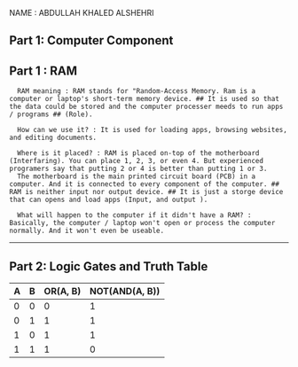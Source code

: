 

NAME : ABDULLAH KHALED ALSHEHRI




## Part 1: Computer Component
   ## Part 1 : RAM

      RAM meaning : RAM stands for "Random-Access Memory. Ram is a computer or laptop's short-term memory device. ## It is used so that the data could be stored and the computer processer meeds to run apps / programs ## (Role).

      How can we use it? : It is used for loading apps, browsing websites, and editing documents. 

      Where is it placed? : RAM is placed on-top of the motherboard (Interfaring). You can place 1, 2, 3, or even 4. But experienced programers say that putting 2 or 4 is better than putting 1 or 3.
      The motherboard is the main printed circuit board (PCB) in a computer. And it is connected to every component of the computer. ## RAM is neither input nor output device. ## It is just a storge device that can opens and load apps (Input, and output ).

      What will happen to the computer if it didn't have a RAM? : Basically, the computer / laptop won't open or process the computer normally. And it won't even be useable.


--------------------------------------------------------------


## Part 2: Logic Gates and Truth Table


| A | B | OR(A, B) | NOT(AND(A, B)) |
|---|---|-----------|----------------|
| 0 | 0 |     0     |        1       |
| 0 | 1 |     1     |        1       |
| 1 | 0 |     1     |        1       |
| 1 | 1 |     1     |        0       | -->